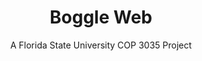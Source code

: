 <h1 align="center">Boggle Web</h1>
<p align="center">A Florida State University COP 3035 Project</p>
